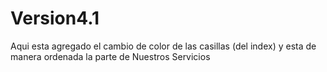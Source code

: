 # Version4.1
Aqui esta agregado el cambio de color de las casillas (del index) y esta de manera ordenada la parte de Nuestros Servicios
